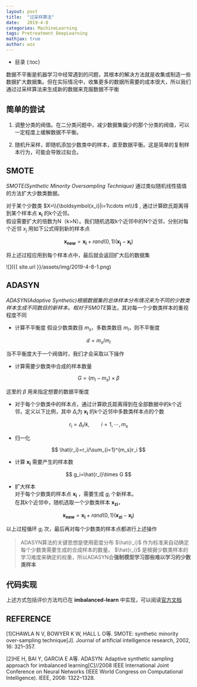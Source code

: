 ```yaml
---
layout: post
title:  "过采样算法"
date:   2019-4-8
categories: MachineLearning
tags: Pretreatment DeepLearning
mathjax: true
author: wzx
---
```


- 目录
{:toc}

数据不平衡是机器学习中经常遇到的问题，其根本的解决方法就是收集或制造一些数据扩大数据集。但在实际情况中，收集更多的数据所需要的成本很大，所以我们通过过采样算法来生成新的数据来克服数据不平衡





## 简单的尝试
1. 调整分类的阀值。在二分类问题中，减少数据集偏少的那个分类的阀值，可以一定程度上缓解数据不平衡。

2. 随机升采样，即随机添加少数类中的样本，直至数据平衡。这是简单的复制样本行为，可能会导致过拟合。

## SMOTE

*SMOTE(Synthetic Minority Oversampling Technique)* 通过类似随机线性插值的方法扩大少数类数据。

对于某个少数类 $X=\\{\boldsymbol{x_i}|i=1\cdots m\\}$ , 通过计算欧氏距离得到某个样本点 $\boldsymbol{x_i}$ 的k个近邻。  
假设需要扩大的倍数为N（k>N）。我们随机选取k个近邻中的N个近邻，分别对每个近邻 $x_j$ 用如下公式得到新的样本点

$$
\boldsymbol{x_{new}} = \boldsymbol{x_i}+rand(0,1)(\boldsymbol{x_j}-\boldsymbol{x_i})
$$

将上述过程应用到每个样本点中，最后就会返回扩大后的数据集

![]({{ site.url }}/assets/img/2019-4-8-1.png)

## ADASYN
*ADASYN(Adaptive Synthetic)*根据数据集的总体样本分布情况来为不同的少数类样本生成不同数目的新样本。相对于*SMOTE*算法，其对每一个少数类样本的重视程度不同

- 计算不平衡度
假设少数类数目 $m_s$，多数类数目 $m_l$，则不平衡度

$$
d=m_s/m_l
$$

当不平衡度大于一个阀值时，我们才会采取以下操作

- 计算需要少数类中合成的样本数量

$$
G=(m_l-m_s)\times\beta
$$

这里的 $\beta$ 用来指定想要的数据平衡度

- 对于每个少数类中的样本点，通过计算欧氏距离得到在全部数据中的k个近邻，定义以下比例，其中 $\Delta_i$为 $\boldsymbol{x_i}$ 的k个近邻中多数类样本点的个数

$$
r_i=\Delta_i/k, \qquad i=1,\cdots,m_s
$$

- 归一化

$$
\hat{r_i}=r_i/\sum_{i=1}^{m_s}r_i
$$

- 计算 $\boldsymbol{x_i}$ 需要产生的样本数

$$
g_i=\hat{r_i}\times G
$$

- 扩大样本  
对于每个少数类的样本点 $\boldsymbol{x_i}$ ，需要生成 $g_i$ 个新样本。  
在其k个近邻中，随机选取一个少数类样本 $\boldsymbol{x_{zi}}$，

$$
\boldsymbol{x_{new}} = \boldsymbol{x_i}+rand(0,1)(\boldsymbol{x_{zi}}-\boldsymbol{x_i})
$$

以上过程循环 $g_i$ 次，最后再对每个少数类的样本点都进行上述操作

> ADASYN算法的关键思想是使用密度分布 $\hat{r_i}$ 作为标准来自动确定每个少数类需要生成的合成样本的数量。 $\hat{r_i}$ 是根据少数类样本的学习难度来确定的权重，所以ADASYN会**强制模型学习那些难以学习的少数类样本**

## 代码实现
上述方式包括评价方法均已在 **imbalanced-learn** 中实现，可以阅读[官方文档](https://imbalanced-learn.readthedocs.io/en/stable/api.html)

## REFERENCE
[1]CHAWLA N V, BOWYER K W, HALL L O等. SMOTE: synthetic minority over-sampling technique[J]. Journal of artificial intelligence research, 2002, 16: 321–357.

[2]HE H, BAI Y, GARCIA E A等. ADASYN: Adaptive synthetic sampling approach for imbalanced learning[C]//2008 IEEE International Joint Conference on Neural Networks (IEEE World Congress on Computational Intelligence). IEEE, 2008: 1322–1328.
